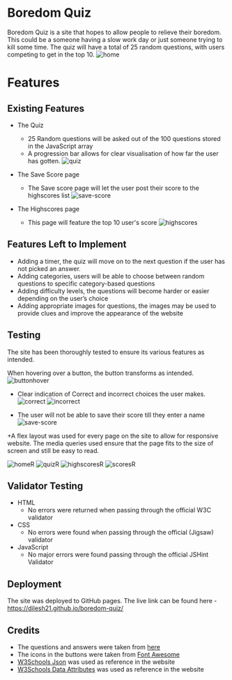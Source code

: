 # Boredom Quiz

Boredom Quiz is a site that hopes to allow people to relieve their boredom. This could be a someone having a slow work day or just someone trying to kill some time.
The quiz will have a total of 25 random questions, with users competing to get in the top 10.
![home](https://user-images.githubusercontent.com/20689249/194715350-80191179-7b86-4a9d-8906-78f6b2c05322.png)

# Features
## Existing Features
+ The Quiz
	+ 25 Random questions will be asked out of the 100 questions stored in the JavaScript array
	+ A progression bar allows for clear visualisation of how far the user has gotten.
![quiz](https://user-images.githubusercontent.com/20689249/194715706-633b2fab-f0a5-4c53-9ee8-edf9bc424ec9.png)

+ The Save Score page
	+ The Save score page will let the user post their score to the highscores list 
![save-score](https://user-images.githubusercontent.com/20689249/194716121-ee6a6eb9-d742-46f5-8f3e-13ed7a98f4bf.png)

+ The Highscores page
	+ This page will feature the top 10 user's score
![highscores](https://user-images.githubusercontent.com/20689249/194716186-cf7ec7fc-80e3-4f52-a6db-c1ebba7cd0f7.png)

## Features Left to Implement
+ Adding a timer, the quiz will move on to the next question if the user has not picked an answer.
+ Adding categories, users will be able to choose between random questions to specific category-based questions
+ Adding difficulty levels, the questions will become harder or easier depending on the user’s choice
+ Adding appropriate images for questions, the images may be used to provide clues and improve the appearance of the website

## Testing
The site has been thoroughly tested to ensure its various features as intended.

When hovering over a button, the button transforms as intended.
![buttonhover](https://user-images.githubusercontent.com/20689249/194716689-5da78829-559b-48c2-9ae7-f947dfb986f4.png)

+ Clear indication of Correct and incorrect choices the user makes.
![correct](https://user-images.githubusercontent.com/20689249/194715939-47939ee9-235b-4fca-a41f-700a895ed0de.png)
![incorrect](https://user-images.githubusercontent.com/20689249/194715944-3cdaad2d-5151-497e-9214-ec63bdc1b4fb.png)

+ The user will not be able to save their score till they enter a name
![save-score](https://user-images.githubusercontent.com/20689249/194716121-ee6a6eb9-d742-46f5-8f3e-13ed7a98f4bf.png)

+A flex layout was used for every page on the site to allow for responsive website. The media queries used ensure that the page fits to the size of screen and still be easy to read.

![homeR](https://user-images.githubusercontent.com/20689249/194717139-a764adad-b282-478e-858e-1a1887a2cfdc.png)
![quizR](https://user-images.githubusercontent.com/20689249/194717145-c600911e-f433-4e5d-8d56-7647a3df5ff1.png)
![highscoresR](https://user-images.githubusercontent.com/20689249/194717154-89285ca2-de09-467e-b5a6-9f965201f92f.png)
![scoresR](https://user-images.githubusercontent.com/20689249/194717159-eedfcc22-7484-4a9a-87ed-4939c81ce533.png)

## Validator Testing
+ HTML
	+ No errors were returned when passing through the official W3C validator
+ CSS
	+ No errors were found when passing through the official (Jigsaw) validator
+ JavaScript
	+ No major errors were found passing through the official JSHint Validator

## Deployment

The site was deployed to GitHub pages.
The live link can be found here - https://dilesh21.github.io/boredom-quiz/ 

## Credits
+ The questions and answers were taken from [here](https://www.quiztriviagames.com/multiple-choice-trivia-questions/)
+ The icons in the buttons were taken from [Font Awesome](https://fontawesome.com/)
+ [W3Schools Json](https://www.w3schools.com/js/js_json.asp) was used as reference in the website
+ [W3Schools Data Attributes](https://www.w3schools.com/tags/att_global_data.asp) was used as reference in the website
